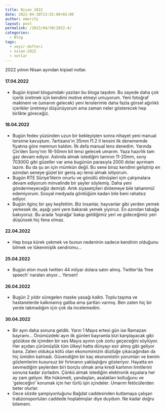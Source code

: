 ```yaml
---
title: Nisan 2022
date: 2022-04-30T23:55:00+03:00
author: omerify
layout: post
permalink: /2022/04/30/2022-4/
categories:
  - Blog
tags:
  - seyir-defteri
  - nisan-2022
  - notlar
---
```


2022 yılının Nisan ayından kişisel notlar.

#### 17.04.2022

  * Bugün kişisel blogumdaki yazıları bu bloga taşıdım. Bu sayede daha çok içerik üretmek için kendimi motive etmeyi umuyorum. Yeni fotoğraf makinem ve (umarım gelecek) yeni lenslerimle daha fazla görsel ağırlıklı içerikler üretmeyi düşünüyorum ama zaman neler gösterecek hep birlikte göreceğiz.

#### 18.04.2022

  * Bugün fedex yüzünden uzun bir bekleyişten sonra nihayet yeni manual lensime kavuştum. 7artisans’ın 35mm f1.2 II lensini ilk denememde fiyatına göre memnun kaldım. İlk defa manual lens denedim. Yarında Çin’den Sony’nin 16-50mm kit lensi gelecek umarım. Yaza hazırlık tam gaz devam ediyor. Aslında almak istediğim tamron 11-20mm, sony 70300G gibi güzeller var ama bugünün parasıyla 2000 dolar ayırmam lazım. Bu da şu an için mümkün değil. Bu sene biraz kendimi geliştirip en azından seneye güzel bir geniş açı lensi almak istiyorum.
  * Bugün RTE Süriye’lilerin onurlu ve gönüllü dönüşleri için çalışmalara devam ediyorum minvalinde bir şeyler söylemiş. Daha yeni göndermeyeceğiz demişti. Artık siyasetçileri dinlemeye bile tahammül edemiyorum. Sosyal medyada gördüğüm kadarı bile beni rahatsız ediyor.
  * Bugün ilginç bir şey keşfettim. Biz insanlar, hayvanlar gibi yerden yemek yemesek de, aşağı yani yere bakarak yemek yiyoruz. En azından tabağa bakıyoruz. Bu arada ‘toprağa’ bakıp geldiğimiz yeri ve gideceğimiz yeri düşünsek hiç fena olmaz.

#### 22.04.2022

  * Hep boşa kürek çekmek ve bunun nedeninin sadece kendinin olduğunu bilmek ve tükenmişlik sendromu…

#### 25.04.2022

  * Bugün elon musk twitterı 44 milyar dolara satın almış. Twitter’da ‘free speech’ naraları atıyor… Yersen!

#### 26.04.2022
  * Bugün 2 yıldır süregelen maske yasağı kalktı. Toplu taşıma ve hastanelerde kalkmamış galiba ama şartları varmış. Ben zaten hiç bir yerde takmadığım için çok da incelemedim.

#### 30.04.2022

  * Bir ayın daha sonuna geldik. Yarın 1 Mayıs ertesi gün ise Ramazan bayramı... Önümüzdeki ayın ilk günleri bayramla bizi karşılayacak gibi gözükse de içimden bir ses Mayıs ayının çok zorlu geçeceğini söylüyor. Her açıdan çürümüşlük tüm ülkeyi hatta dünyayı esir almış gibi geliyor bana. Zaten oldukça kötü olan ekonomimizin düzlüğe çıkacağından da hiç ümidim kalmadı. Güvendiğim bir kaç ekonomistin yorumları ve benim gözlemlerim kusursuz bir fırtınanın yaklaştığını gösteriyor. Hayatta en sevmediğim şeylerden biri borçlu olmak ama kredi kartımın limitlerini sonuna kadar zorladım. Çünkü almak istediğim elektronik eşyalara her ay zam geliyor. Rte hükümeti, yandaşları, asalakları koltuğunu ve 'geleceğini' korumak için her türlü işin içindeler. Umarım fetöcülerden beter olurlar.
  * Gece sözde şampiyonluğunu Bağdat caddesinden kutlamaya çalışan trabzonsporluları caddede hoplatmışlar diye duydum. Ne kadar doğru bilemem.
